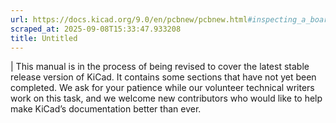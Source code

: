 ```yaml
---
url: https://docs.kicad.org/9.0/en/pcbnew/pcbnew.html#inspecting_a_board
scraped_at: 2025-09-08T15:33:47.933208
title: Untitled
---
```


|  This manual is in the process of being revised to cover the latest stable
release version of KiCad. It contains some sections that have not yet been
completed. We ask for your patience while our volunteer technical writers work
on this task, and we welcome new contributors who would like to help make
KiCad’s documentation better than ever.

